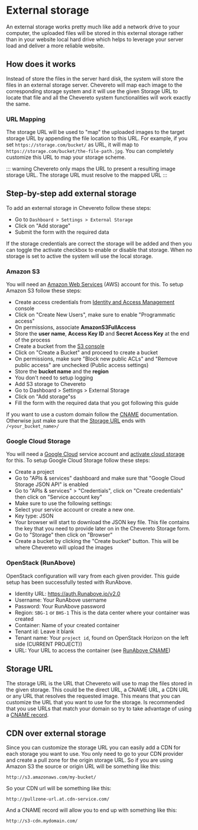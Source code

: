 # External storage

An external storage works pretty much like add a network drive to your computer, the uploaded files will be stored in this external storage rather than in your website local hard drive which helps to leverage your server load and deliver a more reliable website.

## How does it works

Instead of store the files in the server hard disk, the system will store the files in an external storage server. Chevereto will map each image to the corresponding storage system and it will use the given Storage URL to locate that file and all the Chevereto system functionalities will work exactly the same.

### URL Mapping

The storage URL will be used to "map" the uploaded images to the target storage URL by appending the file location to this URL. For example, if you set `https://storage.com/bucket/` as URL, it will map to `https://storage.com/bucket/the-file-path.jpg`. You can completely customize this URL to map your storage scheme.

::: warning
Chevereto only maps the URL to present a resulting image storage URL. The storage URL must resolve to the mapped URL
:::

## Step-by-step add external storage

To add an external storage in Chevereto follow these steps:

- Go to `Dashboard > Settings > External Storage`
- Click on "Add storage"
- Submit the form with the required data

If the storage credentials are correct the storage will be added and then you can toggle the activate checkbox to enable or disable that storage. When no storage is set to active the system will use the local storage.

### Amazon S3

You will need an [Amazon Web Services](https://aws.amazon.com/) (AWS) account for this. To setup Amazon S3 follow these steps:

- Create access credentials from [Identity and Access Management](https://console.aws.amazon.com/iam/home?#users) console
- Click on "Create New Users", make sure to enable "Programmatic access"
- On permissions, associate **AmazonS3FullAccess**
- Store the **user name**, **Access Key ID** and **Secret Access Key** at the end of the process
- Create a bucket from the [S3 console](https://console.aws.amazon.com/s3)
- Click on "Create a Bucket" and proceed to create a bucket
- On permissions, make sure "Block new public ACLs" and "Remove public access" are unchecked (Public access settings)
- Store the **bucket name** and the **region**
- You don't need to setup logging
- Add S3 storage to Chevereto
- Go to Dashboard > Settings > External Storage
- Click on "Add storage"ss
- Fill the form with the required data that you got following this guide

If you want to use a custom domain follow the [CNAME](https://docs.aws.amazon.com/AmazonS3/latest/dev/VirtualHosting.html#VirtualHostingCustomURLs) documentation. Otherwise just make sure that the [Storage URL](#storage-url) ends with `/<your_bucket_name>/`

### Google Cloud Storage

You will need a [Google Cloud](https://cloud.google.com/) service account and [activate cloud storage](https://cloud.google.com/storage/docs/signup) for this. To setup Google Cloud Storage follow these steps:

- Create a project
- Go to "APIs & services" dashboard and make sure that "Google Cloud Storage JSON API" is enabled
- Go to "APIs & services" > "Credentials", click on "Create credentials" then click on "Service account key"
- Make sure to use the following settings:
- Select your service account or create a new one.
- Key type: JSON
- Your browser will start to download the JSON key file. This file contains the key that you need to provide later on in the Chevereto Storage form.
- Go to "Storage" then click on "Browser"
- Create a bucket by clicking the "Create bucket" button. This will be where Chevereto will upload the images

### OpenStack (RunAbove)

OpenStack configuration will vary from each given provider. This guide setup has been successfully tested with RunAbove.

- Identity URL: <https://auth.Runabove.io/v2.0>
- Username: Your RunAbove username
- Password: Your RunAbove password
- Region: `SBG-1` or `BHS-1` This is the data center where your container was created
- Container: Name of your created container
- Tenant id: Leave it blank
- Tenant name: Your `project id`, found on OpenStack Horizon on the left side (CURRENT PROJECT))
- URL: Your URL to access the container (see [RunAbove CNAME](https://community.runabove.com/kb/en/object-storage/how-to-put-object-storage-behind-your-domain-name.html))

## Storage URL

The storage URL is the URL that Chevereto will use to map the files stored in the given storage. This could be the direct URL, a CNAME URL, a CDN URL or any URL that resolves the requested image. This means that you can customize the URL that you want to use for the storage. Is recommended that you use URLs that match your domain so try to take advantage of using a [CNAME record](https://en.wikipedia.org/wiki/CNAME_record).

## CDN over external storage

Since you can customize the storage URL you can easily add a CDN for each storage you want to use. You only need to go to your CDN provider and create a pull zone for the origin storage URL. So if you are using Amazon S3 the source or origin URL will be something like this:

```
http://s3.amazonaws.com/my-bucket/
```

So your CDN url will be something like this:

```
http://pullzone-url.at.cdn-service.com/
```

And a CNAME record will allow you to end up with something like this:

```
http://s3-cdn.mydomain.com/
```
